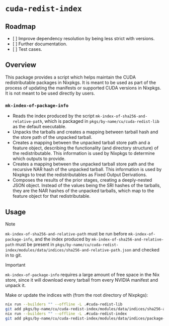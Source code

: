 # `cuda-redist-index`

## Roadmap

- \[ \] Improve dependency resolution by being less strict with versions.
- \[ \] Further documentation.
- \[ \] Test cases.

## Overview

This package provides a script which helps maintain the CUDA redistributable packages in Nixpkgs. It is meant to be used as part of the process of updating the manifests or supported CUDA versions in Nixpkgs. It is not meant to be used directly by users.

### `mk-index-of-package-info`

- Reads the index produced by the script `mk-index-of-sha256-and-relative-path`, which is packaged in `pkgs/by-name/cu/cuda-redist-lib` as the default executable.
- Unpacks the tarballs and creates a mapping between tarball hash and the store path of the unpacked tarball.
- Creates a mapping between the unpacked tarball store path and a feature object, describing the functionality (and directory structure) of the redistributable. This information is used by Nixpkgs to determine which outputs to provide.
- Creates a mapping between the unpacked tarball store path and the recursive NAR hash of the unpacked tarball. This information is used by Nixpkgs to treat the redistributables as Fixed Output Derivations.
- Composes the results of the prior stages, creating a deeply-nested JSON object. Instead of the values being the SRI hashes of the tarballs, they are the NAR hashes of the unpacked tarballs, which map to the feature object for that redistributable.

## Usage

> [!Note]
>
> `mk-index-of-sha256-and-relative-path` must be run before `mk-index-of-package-info`, and the index produced by `mk-index-of-sha256-and-relative-path` must be present in `pkgs/by-name/cu/cuda-redist-index/modules/data/indices/sha256-and-relative-path.json` and checked in to git.

> [!Important]
>
> `mk-index-of-package-info` requires a large amount of free space in the Nix store, since it will download every tarball from every NVIDIA manifest and unpack it.

Make or update the indices with (from the root directory of Nixpkgs):

```bash
nix run --builders "" --offline -L .#cuda-redist-lib
git add pkgs/by-name/cu/cuda-redist-index/modules/data/indices/sha256-and-relative-path.json
nix run --builders "" --offline -L .#cuda-redist-index
git add pkgs/by-name/cu/cuda-redist-index/modules/data/indices/package-info.json
```
